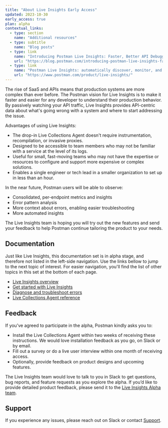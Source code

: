 ```yaml
---
title: "About Live Insights Early Access"
updated: 2023-10-30
early_access: true
plan: alpha
contextual_links:
  - type: section
    name: "Additional resources"
  - type: subtitle
    name: "Blog posts"
  - type: link
    name: "Introducing Postman Live Insights: Faster, Better API Debugging"
    url: "https://blog.postman.com/introducing-postman-live-insights-faster-better-api-debugging/"
  - type: link
    name: "Postman Live Insights: automatically discover, monitor, and add APIs"
    url: "https://www.postman.com/product/live-insights/"
---
```


The rise of SaaS and APIs means that production systems are more complex than ever before. The Postman vision for Live Insights is to make it faster and easier for any developer to understand their production behavior. By passively watching your API traffic, Live Insights provides API-centric data about what's going wrong with a system and where to start addressing the issue.

Advantages of using Live Insights:

*	The drop-in Live Collections Agent doesn't require instrumentation, recompilation, or invasive proxies.
*	Designed to be accessible to team members who may not be familiar with a service at the level of its logs.
*	Useful for small, fast-moving teams who may not have the expertise or resources to configure and support more expensive or complex solutions.
*	Enables a single engineer or tech lead in a smaller organization to set up in less than an hour.

In the near future, Postman users will be able to observe:

*	Consolidated, per-endpoint metrics and insights
*	Error pattern analysis
*	More context about errors, enabling easier troubleshooting
*	More automated insights

The Live Insights team is hoping you will try out the new features and send your feedback to help Postman continue tailoring the product to your needs.

## Documentation

Just like Live Insights, this documentation set is in alpha stage, and therefore not listed in the left-side navigation. Use the links bellow to jump to the next topic of interest. For easier navigation, you'll find the list of other topics in this set at the bottom of each page.

* [Live Insights overview](/docs/live-insights/live-insights-overview/)
* [Get started with Live Insights](/docs/live-insights/live-insights-gs/)
* [Diagnose and troubleshoot errors](/docs/live-insights/live-insights-troubleshoot/)
* [Live Collections Agent reference](/docs/live-insights/live-insights-reference/)

## Feedback

If you’ve agreed to participate in the alpha, Postman kindly asks you to:

* Install the Live Collections Agent within two weeks of receiving these instructions. We would love installation feedback as you go, on Slack or by email.
* Fill out a survey or do a live user interview within one month of receiving access.
* Optionally, provide feedback on product designs and upcoming features.

The Live Insights team would love to talk to you in Slack to get questions, bug reports, and feature requests as you explore the alpha. If you’d like to provide detailed product feedback, please send it to the [Live Insights Alpha team](mailto:live.insights.alpha@postman.com).

## Support

If you experience any issues, please reach out on Slack or contact [Support](mailto:observability-support@postman.com).
